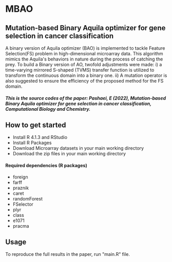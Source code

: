 # MBAO 
## Mutation-based Binary Aquila optimizer for gene selection in cancer classification
 
A binary version of Aquila optimizer (BAO) is implemented to tackle Feature Selection(FS) problem in high-dimensional microarray data. This algorithm mimics the Aquila's behaviors in nature during the process of catching the prey. To build a Binary version of AO, twofold adjustments were made: i) a time-varying mirrored S-shaped (TVMS) transfer function is utilized to transform the continuous domain into a binary one. ii) A mutation operator is also suggested to ensure the efficiency of the proposed method for the FS domain. 

##### This is the source codes of the paper: Pashaei, E (2022), Mutation-based Binary Aquila optimizer for gene selection in cancer classification, Computational Biology and Chemistry. 


## How to get started
- Install R 4.1.3 and RStudio 
- Install R Packages
- Download Microarray datasets in your main working directory
- Download the zip files in your main working directory

#### Required dependencies (R packages)
- foreign
- farff
- praznik
- caret
- randomForest
- FSelector
- plyr
- class
- e1071
- pracma

## Usage
To reproduce the full results in the paper, run "main.R" file. 
